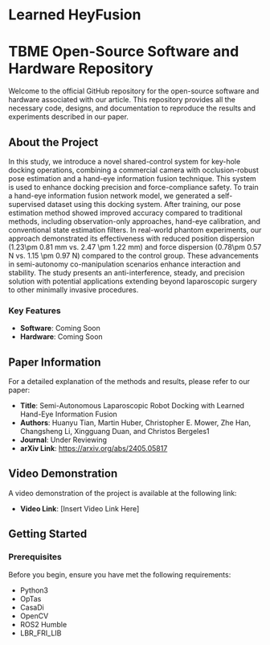 # Learned HeyFusion

# TBME Open-Source Software and Hardware Repository

Welcome to the official GitHub repository for the open-source software and hardware associated with our article. This repository provides all the necessary code, designs, and documentation to reproduce the results and experiments described in our paper.

## About the Project

In this study, we introduce a novel shared-control system for key-hole docking operations, combining a commercial camera with occlusion-robust pose estimation and a hand-eye information fusion technique. This system is used to enhance docking precision and force-compliance safety. To train a hand-eye information fusion network model, we generated a self-supervised dataset using this docking system. After training, our pose estimation method showed improved accuracy compared to traditional methods, including observation-only approaches, hand-eye calibration, and conventional state estimation filters. In real-world phantom experiments, our approach demonstrated its effectiveness with reduced position dispersion (1.23\pm 0.81 mm vs. 2.47 \pm 1.22 mm) and force dispersion (0.78\pm 0.57 N vs. 1.15 \pm 0.97 N) compared to the control group. These advancements in semi-autonomy co-manipulation scenarios enhance interaction and stability. The study presents an anti-interference, steady, and precision solution with potential applications extending beyond laparoscopic surgery to other minimally invasive procedures. 

### Key Features

- **Software**: Coming Soon
- **Hardware**: Coming Soon

## Paper Information

For a detailed explanation of the methods and results, please refer to our paper:

- **Title**: Semi-Autonomous Laparoscopic Robot Docking with Learned Hand-Eye Information Fusion
- **Authors**: Huanyu Tian, Martin Huber, Christopher E. Mower, Zhe Han, Changsheng Li,  Xingguang Duan, and Christos Bergeles1
- **Journal**: Under Reviewing
- **arXiv Link**: https://arxiv.org/abs/2405.05817


## Video Demonstration

A video demonstration of the project is available at the following link:

- **Video Link**: [Insert Video Link Here]

## Getting Started

### Prerequisites

Before you begin, ensure you have met the following requirements:

- Python3
- OpTas
- CasaDi
- OpenCV
- ROS2 Humble
- LBR_FRI_LIB


